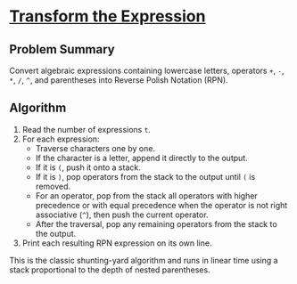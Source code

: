 # [Transform the Expression](https://www.spoj.com/problems/ONP/)

## Problem Summary
Convert algebraic expressions containing lowercase letters, operators `+`, `-`, `*`, `/`, `^`, and parentheses into Reverse Polish Notation (RPN).

## Algorithm
1. Read the number of expressions `t`.
2. For each expression:
   - Traverse characters one by one.
   - If the character is a letter, append it directly to the output.
   - If it is `(`, push it onto a stack.
   - If it is `)`, pop operators from the stack to the output until `(` is removed.
   - For an operator, pop from the stack all operators with higher precedence or with equal precedence when the operator is not right associative (`^`), then push the current operator.
   - After the traversal, pop any remaining operators from the stack to the output.
3. Print each resulting RPN expression on its own line.

This is the classic shunting-yard algorithm and runs in linear time using a stack proportional to the depth of nested parentheses.
